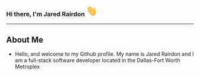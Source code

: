 ### Hi there, I'm Jared Rairdon <img src="https://github.com/JaredSRairdon/JaredSRairdon/blob/main/waving-hand-emoji.gif" width="30" height="30"/>

<hr/>


<h2>About Me</h2>
<ul>
  <li>Hello, and welcome to my Github profile. My name is Jared Rairdon and I am a full-stack software developer located in the Dallas-Fort Worth Metroplex</li>
</ul> 

<!--
**JaredSRairdon/JaredSRairdon** is a ✨ _special_ ✨ repository because its `README.md` (this file) appears on your GitHub profile.

Here are some ideas to get you started:

- 🔭 I’m currently working on ...
- 🌱 I’m currently learning ...
- 👯 I’m looking to collaborate on ...
- 🤔 I’m looking for help with ...
- 💬 Ask me about ...
- 📫 How to reach me: ...
- 😄 Pronouns: ...
- ⚡ Fun fact: ...
-->
